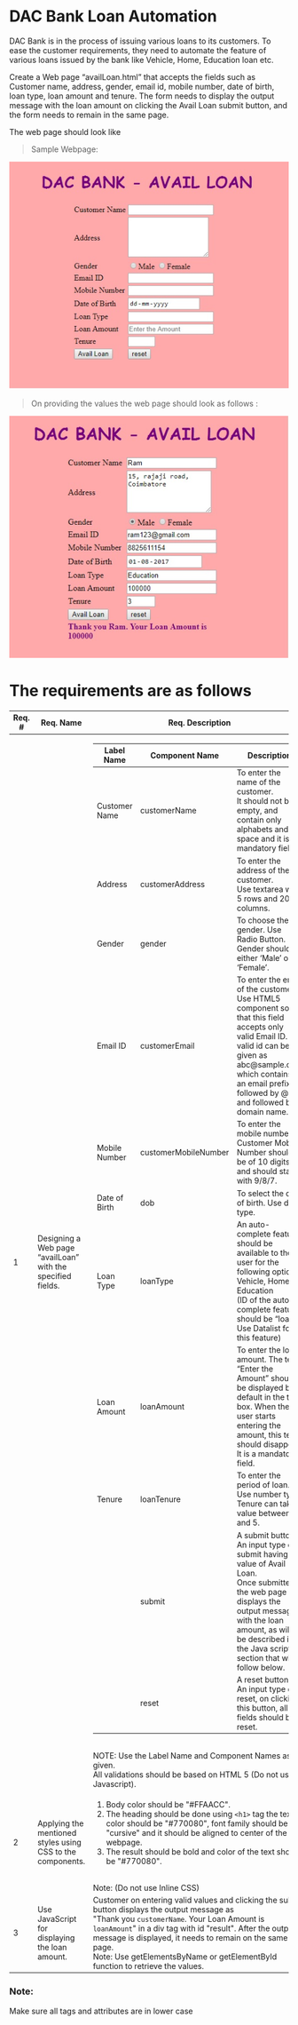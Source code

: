 # DAC Bank Loan Automation

DAC Bank is in the process of issuing various loans to its customers. To ease the customer requirements, they need to automate the feature of various loans issued by the bank like Vehicle, Home, Education loan etc.

Create a Web page “availLoan.html” that accepts the fields such as Customer name, address, gender, email id, mobile number, date of birth, loan type, loan amount and tenure. The form needs to display the output message with the loan amount on clicking the Avail Loan submit button, and the form needs to remain in the same page.

The web page should look like

> Sample Webpage:

![demo_1](demo_1.jpg)

> On providing the values the web page should look as follows :

![demo_2](demo_2.jpg)

# The requirements are as follows

<table>
<thead>
<tr>
<th>Req. #</th>
<th>Req. Name</th>
<th>Req. Description</th>
</tr>
</thead>
<tbody>
<tr>
<td>1</td>
<td>Designing a Web page “availLoan” with the specified fields.</td>
<td>
<table>
<thead>
<tr>
<th>Label Name</th>
<th>Component Name</th>
<th>Description</th>
</tr>
</thead>
<tbody>
<tr>
<td>Customer Name</td>
<td>customerName</td>
<td>To enter the name of the customer.<br>It should not be empty, and contain only alphabets and space  and it is a mandatory field</td>
</tr>
<tr>
<td>Address</td>
<td>customerAddress</td>
<td>To enter the address of the customer.<br>Use textarea with 5 rows and 20 columns.</td>
</tr>
<tr>
<td>Gender</td>
<td>gender</td>
<td>To choose the gender. Use Radio Button.<br>Gender should be either ‘Male’ or ‘Female’.</td>
</tr>
<tr>
<td>Email ID</td>
<td>customerEmail</td>
<td>To enter the email of the customer. Use HTML5 component so that this field accepts only valid Email ID. A valid id can be given as abc@sample.com which contains an email prefix, followed by @, and followed by a domain name.</td>
</tr>
<tr>
<td>Mobile Number</td>
<td>customerMobileNumber</td>
<td>To enter the mobile number.<br>Customer Mobile Number should be of 10 digits and should start with 9/8/7.<br></td>
</tr>
<tr>
<td>Date of Birth</td>
<td>dob</td>
<td>To select the date of birth. Use date type.</td>
</tr>
<tr>
<td>Loan Type</td>
<td>loanType</td>
<td>An auto-complete feature should be available to the user for the following options.<br>Vehicle, Home, Education<br>(ID of the auto-complete feature should be “loan”. Use Datalist for this feature)</td>
</tr>
<tr>
<td>Loan  Amount</td>
<td>loanAmount</td>
<td>To enter the loan amount. The text “Enter the Amount” should be displayed by default in the text box. When the user starts entering the amount, this text should disappear. It is a mandatory field.</td>
</tr>
<tr>
<td>Tenure</td>
<td>loanTenure</td>
<td>To enter the period of loan. Use number type.<br>Tenure can take a value between 1 and 5.</td>
</tr>
<tr>
<td></td>
<td>submit</td>
<td>A submit button. An input type of submit having a value of Avail Loan.<br>Once submitted, the web page displays the output message with the loan amount, as will be described in the Java script section that will follow below.</td>
</tr>
<tr>
<td></td>
<td>reset</td>
<td>A reset button. An input type of reset, on clicking this button, all fields should be reset.</td>
</tr>
</tbody>
</table>
<br>NOTE: Use the Label Name  and Component Names as given.<br>All validations should be based on HTML 5 (Do not use Javascript).</td>
</tr>
<tr>
<td>2</td>
<td>Applying the mentioned styles using CSS to the components.</td>
<td><ol>
<li>Body color should be &quot;#FFAACC&quot;.</li>
<li>The heading should be done using <code>&lt;h1&gt;</code> tag the text color should be &quot;#770080&quot;, font family should be &quot;cursive&quot; and it should be aligned to center of the webpage.</li>
<li>The result should be bold and color of the text should be &quot;#770080&quot;.</li>
</ol>
<br>Note: (Do not use Inline CSS)</td>
</tr>
<tr>
<td>3</td>
<td>Use JavaScript for displaying the loan amount.</td>
<td>Customer on entering valid values and clicking the submit button displays the output message as<br>&quot;Thank you <code>customerName</code>. Your Loan Amount is <code>loanAmount</code>&quot;  in a div tag with id  &quot;result&quot;. After the output message is displayed, it needs to remain on the same page.<br> Note: Use getElementsByName or getElementById function to retrieve the values.</td>
</tr>
</tbody>
</table>

### Note: 

Make sure all tags and attributes are in lower case
